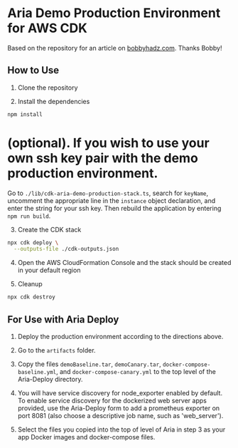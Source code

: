 # Aria Demo Production Environment for AWS CDK

Based on the repository for an article on
[bobbyhadz.com](https://bobbyhadz.com/blog/aws-cdk-application-load-balancer). Thanks Bobby!

## How to Use

1. Clone the repository

2. Install the dependencies

```bash
npm install
```

# (optional). If you wish to use your own ssh key pair with the demo production environment. 
Go to `./lib/cdk-aria-demo-production-stack.ts`, search for `keyName`, uncomment the appropriate line in the `instance` object declaration, and enter the string for your ssh key. Then rebuild the application by entering `npm run build`.

3. Create the CDK stack

```bash
npx cdk deploy \
  --outputs-file ./cdk-outputs.json
```

4. Open the AWS CloudFormation Console and the stack should be created in your
   default region

5. Cleanup

```bash
npx cdk destroy
```

## For Use with Aria Deploy

1. Deploy the production environment according to the directions above.

2. Go to the `artifacts` folder.

3. Copy the files `demoBaseline.tar`, `demoCanary.tar`, `docker-compose-baseline.yml`, and `docker-compose-canary.yml` to the top level of the Aria-Deploy directory.

4. You will have service discovery for node_exporter enabled by default. To enable service discovery for the dockerized web server apps provided, use the Aria-Deploy form to add a prometheus exporter on port 8081 (also choose a descriptive job name, such as 'web_server'). 

5. Select the files you copied into the top of level of Aria in step 3 as your app Docker images and docker-compose files.

